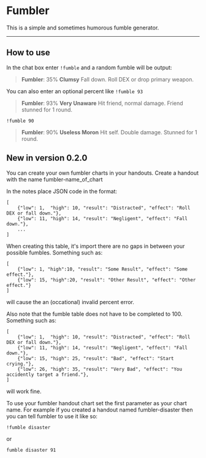 Fumbler
=======

This is a simple and sometimes humorous fumble generator. 

----------

How to use
----------------

In the chat box enter `!fumble` and a random fumble will be output:

> **Fumbler**: 35% **Clumsy**
Fall down. Roll DEX or drop primary weapon.

You can also enter an optional percent like `!fumble 93`

> **Fumbler**: 93% **Very Unaware**
Hit friend, normal damage. Friend stunned for 1 round.


`!fumble 90`

> **Fumbler**: 90% **Useless Moron**
Hit self. Double damage. Stunned for 1 round.

New in version 0.2.0
--------------------
You can create your own fumbler charts in your handouts.
Create a handout with the name fumbler-name_of_chart

In the notes place JSON code in the format:

```
[
    {"low": 1,  "high": 10, "result": "Distracted", "effect": "Roll DEX or fall down."},
    {"low": 11, "high": 14, "result": "Negligent", "effect": "Fall down."},
    ...
]
```

When creating this table, it's import there are no gaps in between your possible fumbles.
Something such as: 

```
[
    {"low": 1, "high":10, "result": "Some Result", "effect": "Some effect."},
    {"low": 15, "high":20, "result": "Other Result", "effect": "Other effect."}
]
```

will cause the an (occational) invalid percent error.

Also note that the fumble table does not have to be completed to 100.
Something such as: 

```
[
    {"low": 1,  "high": 10, "result": "Distracted", "effect": "Roll DEX or fall down."},
    {"low": 11, "high": 14, "result": "Negligent", "effect": "Fall down."},
    {"low": 15, "high": 25, "result": "Bad", "effect": "Start crying."},
    {"low": 26, "high": 35, "result": "Very Bad", "effect": "You accidently target a friend."},
]
```

will work fine.

To use your fumbler handout chart set the first parameter as your chart name. For example if you created a handout named fumbler-disaster then you can tell fumbler to use it like so:

`!fumble disaster`

or 

`fumble disaster 91`
